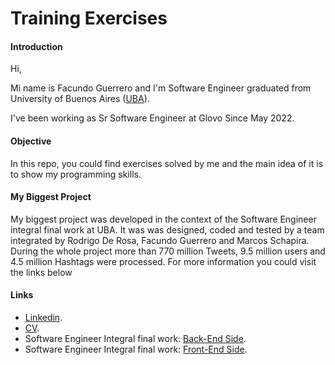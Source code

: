 # Training Exercises

#### Introduction
Hi,

Mi name is Facundo Guerrero and I'm Software Engineer graduated from University of Buenos Aires ([UBA](http://www.uba.ar/)).

I've been working as Sr Software Engineer at Glovo Since May 2022.

#### Objective
In this repo, you could find exercises solved by me and the main idea of it is to show my programming skills.

#### My Biggest Project
My biggest project was developed in the context of the Software Engineer integral final work at UBA.
It was was designed, coded and tested by a team integrated by Rodrigo De Rosa, Facundo Guerrero and Marcos Schapira.
During the whole project more than 770 million Tweets, 9.5 million users and 4.5 million Hashtags were processed.
For more information you could visit the links below

#### Links
* [Linkedin](https://www.linkedin.com/in/guerrerofacundo/).
* [CV](https://github.com/facuguerrero/trainingExercises/blob/main/GuerreroFacundo_Resume.pdf).
* Software Engineer Integral final work: [Back-End Side](https://github.com/facuguerrero/eleccionesBackEnd).
* Software Engineer Integral final work: [Front-End Side](https://github.com/facuguerrero/eleccionesFrontEnd).
